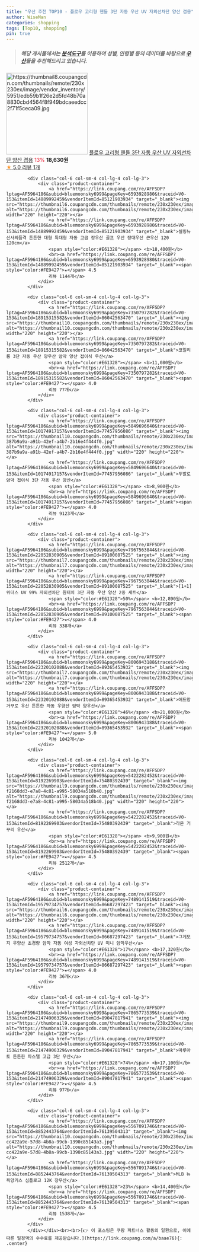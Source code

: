 ```yaml
---
title: "우산 추천 TOP10 - 플로우 고리형 핸들 3단 자동 우산 UV 자외선차단 양산 겸용"
author: WiseMan
categories: shopping
tags: [Top10, shopping]
pin: true
---
```


> ##### 해당 게시물에서는 [**분석도구**](https://itemscout.io/)를 이용하여 **성별**, **연령별** 등의 데이터를 바탕으로 [**우산**](https://link.coupang.com/a/baae76)들을 추천해드리고 있습니다.
<div class="container"><div class="row">
            <div class="col-6 col-sm-4 col-lg-4 col-lg-3">
                <div class="product-container">
                    <a href="https://link.coupang.com/re/AFFSDP?lptag=AF5964186&subid=bluemoonsky6999&pageKey=8187711755&traceid=V0-153&itemId=23418620150&vendorItemId=90447484893" target="_blank"><img src="https://thumbnail8.coupangcdn.com/thumbnails/remote/230x230ex/image/vendor_inventory/5951/edb59b1f26e2d5fd48b70a8830cbd4564f8f949bdcaeedcc2f71f5ceca09.jpg" alt="https://thumbnail8.coupangcdn.com/thumbnails/remote/230x230ex/image/vendor_inventory/5951/edb59b1f26e2d5fd48b70a8830cbd4564f8f949bdcaeedcc2f71f5ceca09.jpg" width="220" height="220"></a>
                    <a href="https://link.coupang.com/re/AFFSDP?lptag=AF5964186&subid=bluemoonsky6999&pageKey=8187711755&traceid=V0-153&itemId=23418620150&vendorItemId=90447484893" target="_blank">플로우 고리형 핸들 3단 자동 우산 UV 자외선차단 양산 겸용</a>
                    <span style="color:#E61328">13%</span> <b>18,630원</b>
                    <br><a href="https://link.coupang.com/re/AFFSDP?lptag=AF5964186&subid=bluemoonsky6999&pageKey=8187711755&traceid=V0-153&itemId=23418620150&vendorItemId=90447484893" target="_blank"><span style="color:#FE9427">★</span> 5.0
                    리뷰 1개</a>
                </div>
            </div>
            
            <div class="col-6 col-sm-4 col-lg-4 col-lg-3">
                <div class="product-container">
                    <a href="https://link.coupang.com/re/AFFSDP?lptag=AF5964186&subid=bluemoonsky6999&pageKey=6593928980&traceid=V0-153&itemId=14889992459&vendorItemId=85121903934" target="_blank"><img src="https://thumbnail6.coupangcdn.com/thumbnails/remote/230x230ex/image/vendor_inventory/5735/c2c6098e07a9ed123c1b96fee96183533b7e6e7556136cb4bcf4f61cb1be.png" alt="https://thumbnail6.coupangcdn.com/thumbnails/remote/230x230ex/image/vendor_inventory/5735/c2c6098e07a9ed123c1b96fee96183533b7e6e7556136cb4bcf4f61cb1be.png" width="220" height="220"></a>
                    <a href="https://link.coupang.com/re/AFFSDP?lptag=AF5964186&subid=bluemoonsky6999&pageKey=6593928980&traceid=V0-153&itemId=14889992459&vendorItemId=85121903934" target="_blank">셀링뉴 신사의품격 튼튼한 대형 특대형 자동 고급 장우산 골프 우산 장대우산 큰우산 120 120cm</a>
                    <span style="color:#E61328"></span> <b>18,400원</b>
                    <br><a href="https://link.coupang.com/re/AFFSDP?lptag=AF5964186&subid=bluemoonsky6999&pageKey=6593928980&traceid=V0-153&itemId=14889992459&vendorItemId=85121903934" target="_blank"><span style="color:#FE9427">★</span> 4.5
                    리뷰 1144개</a>
                </div>
            </div>
            
            <div class="col-6 col-sm-4 col-lg-4 col-lg-3">
                <div class="product-container">
                    <a href="https://link.coupang.com/re/AFFSDP?lptag=AF5964186&subid=bluemoonsky6999&pageKey=7350797282&traceid=V0-153&itemId=18915315582&vendorItemId=86042563470" target="_blank"><img src="https://thumbnail10.coupangcdn.com/thumbnails/remote/230x230ex/image/vendor_inventory/df95/ba5a1daeaad2d8b1ceb76de7981c82c8b4ee1cec13ccf1598fbe6dc13eec.jpg" alt="https://thumbnail10.coupangcdn.com/thumbnails/remote/230x230ex/image/vendor_inventory/df95/ba5a1daeaad2d8b1ceb76de7981c82c8b4ee1cec13ccf1598fbe6dc13eec.jpg" width="220" height="220"></a>
                    <a href="https://link.coupang.com/re/AFFSDP?lptag=AF5964186&subid=bluemoonsky6999&pageKey=7350797282&traceid=V0-153&itemId=18915315582&vendorItemId=86042563470" target="_blank">코일리룸 3단 자동 우산 양우산 암막 양산 접이식 우산</a>
                    <span style="color:#E61328"></span> <b>11,080원</b>
                    <br><a href="https://link.coupang.com/re/AFFSDP?lptag=AF5964186&subid=bluemoonsky6999&pageKey=7350797282&traceid=V0-153&itemId=18915315582&vendorItemId=86042563470" target="_blank"><span style="color:#FE9427">★</span> 4.0
                    리뷰 77개</a>
                </div>
            </div>
            
            <div class="col-6 col-sm-4 col-lg-4 col-lg-3">
                <div class="product-container">
                    <a href="https://link.coupang.com/re/AFFSDP?lptag=AF5964186&subid=bluemoonsky6999&pageKey=5849696640&traceid=V0-153&itemId=10174917157&vendorItemId=77457956086" target="_blank"><img src="https://thumbnail10.coupangcdn.com/thumbnails/remote/230x230ex/image/retail/images/3746367726320146-387b9a9a-a91b-42ef-a4b7-2b16e4f444f0.jpg" alt="https://thumbnail10.coupangcdn.com/thumbnails/remote/230x230ex/image/retail/images/3746367726320146-387b9a9a-a91b-42ef-a4b7-2b16e4f444f0.jpg" width="220" height="220"></a>
                    <a href="https://link.coupang.com/re/AFFSDP?lptag=AF5964186&subid=bluemoonsky6999&pageKey=5849696640&traceid=V0-153&itemId=10174917157&vendorItemId=77457956086" target="_blank">두발로 암막 접이식 3단 자동 우산 양산</a>
                    <span style="color:#E61328"></span> <b>8,900원</b>
                    <br><a href="https://link.coupang.com/re/AFFSDP?lptag=AF5964186&subid=bluemoonsky6999&pageKey=5849696640&traceid=V0-153&itemId=10174917157&vendorItemId=77457956086" target="_blank"><span style="color:#FE9427">★</span> 4.0
                    리뷰 9123개</a>
                </div>
            </div>
            
            <div class="col-6 col-sm-4 col-lg-4 col-lg-3">
                <div class="product-container">
                    <a href="https://link.coupang.com/re/AFFSDP?lptag=AF5964186&subid=bluemoonsky6999&pageKey=7967563844&traceid=V0-153&itemId=22052830905&vendorItemId=89100087525" target="_blank"><img src="https://thumbnail7.coupangcdn.com/thumbnails/remote/230x230ex/image/vendor_inventory/376d/55d11011a7469c0f14eece70f4f8101e690d22dde184f2ed8b1ef911d9c5.jpg" alt="https://thumbnail7.coupangcdn.com/thumbnails/remote/230x230ex/image/vendor_inventory/376d/55d11011a7469c0f14eece70f4f8101e690d22dde184f2ed8b1ef911d9c5.jpg" width="220" height="220"></a>
                    <a href="https://link.coupang.com/re/AFFSDP?lptag=AF5964186&subid=bluemoonsky6999&pageKey=7967563844&traceid=V0-153&itemId=22052830905&vendorItemId=89100087525" target="_blank">[1+1] 위더스 UV 99% 자외선차단 원터치 3단 자동 우산 양산 2종 세트</a>
                    <span style="color:#E61328">50%</span> <b>12,890원</b>
                    <br><a href="https://link.coupang.com/re/AFFSDP?lptag=AF5964186&subid=bluemoonsky6999&pageKey=7967563844&traceid=V0-153&itemId=22052830905&vendorItemId=89100087525" target="_blank"><span style="color:#FE9427">★</span> 4.0
                    리뷰 338개</a>
                </div>
            </div>
            
            <div class="col-6 col-sm-4 col-lg-4 col-lg-3">
                <div class="product-container">
                    <a href="https://link.coupang.com/re/AFFSDP?lptag=AF5964186&subid=bluemoonsky6999&pageKey=8006943188&traceid=V0-153&itemId=22320102088&vendorItemId=89365453932" target="_blank"><img src="https://thumbnail7.coupangcdn.com/thumbnails/remote/230x230ex/image/vendor_inventory/a5a9/241555cf6870d2d276f124fc2b664f07dd5f4cbdd8286f2dc08b2f578906.png" alt="https://thumbnail7.coupangcdn.com/thumbnails/remote/230x230ex/image/vendor_inventory/a5a9/241555cf6870d2d276f124fc2b664f07dd5f4cbdd8286f2dc08b2f578906.png" width="220" height="220"></a>
                    <a href="https://link.coupang.com/re/AFFSDP?lptag=AF5964186&subid=bluemoonsky6999&pageKey=8006943188&traceid=V0-153&itemId=22320102088&vendorItemId=89365453932" target="_blank">애드망 거꾸로 우산 튼튼한 자동 우양산 암막 양우산</a>
                    <span style="color:#E61328">46%</span> <b>21,800원</b>
                    <br><a href="https://link.coupang.com/re/AFFSDP?lptag=AF5964186&subid=bluemoonsky6999&pageKey=8006943188&traceid=V0-153&itemId=22320102088&vendorItemId=89365453932" target="_blank"><span style="color:#FE9427">★</span> 5.0
                    리뷰 1042개</a>
                </div>
            </div>
            
            <div class="col-6 col-sm-4 col-lg-4 col-lg-3">
                <div class="product-container">
                    <a href="https://link.coupang.com/re/AFFSDP?lptag=AF5964186&subid=bluemoonsky6999&pageKey=5422282452&traceid=V0-153&itemId=8192269903&vendorItemId=75480392439" target="_blank"><img src="https://thumbnail9.coupangcdn.com/thumbnails/remote/230x230ex/image/retail/images/6228439963520064-f2168dd3-e7a8-4c81-a995-58034a518b40.jpg" alt="https://thumbnail9.coupangcdn.com/thumbnails/remote/230x230ex/image/retail/images/6228439963520064-f2168dd3-e7a8-4c81-a995-58034a518b40.jpg" width="220" height="220"></a>
                    <a href="https://link.coupang.com/re/AFFSDP?lptag=AF5964186&subid=bluemoonsky6999&pageKey=5422282452&traceid=V0-153&itemId=8192269903&vendorItemId=75480392439" target="_blank">라온 거꾸리 우산</a>
                    <span style="color:#E61328"></span> <b>9,900원</b>
                    <br><a href="https://link.coupang.com/re/AFFSDP?lptag=AF5964186&subid=bluemoonsky6999&pageKey=5422282452&traceid=V0-153&itemId=8192269903&vendorItemId=75480392439" target="_blank"><span style="color:#FE9427">★</span> 4.5
                    리뷰 2512개</a>
                </div>
            </div>
            
            <div class="col-6 col-sm-4 col-lg-4 col-lg-3">
                <div class="product-container">
                    <a href="https://link.coupang.com/re/AFFSDP?lptag=AF5964186&subid=bluemoonsky6999&pageKey=7489141519&traceid=V0-153&itemId=19579734757&vendorItemId=86687297423" target="_blank"><img src="https://thumbnail6.coupangcdn.com/thumbnails/remote/230x230ex/image/vendor_inventory/fb94/c98735c9397fdc646d8802d6ee35305b08c606ba362925c0a2d17f02e382.png" alt="https://thumbnail6.coupangcdn.com/thumbnails/remote/230x230ex/image/vendor_inventory/fb94/c98735c9397fdc646d8802d6ee35305b08c606ba362925c0a2d17f02e382.png" width="220" height="220"></a>
                    <a href="https://link.coupang.com/re/AFFSDP?lptag=AF5964186&subid=bluemoonsky6999&pageKey=7489141519&traceid=V0-153&itemId=19579734757&vendorItemId=86687297423" target="_blank">그게모지 우양산 초경량 암막 자동 여성 자외선차단 UV 미니 암막우산</a>
                    <span style="color:#E61328">17%</span> <b>17,320원</b>
                    <br><a href="https://link.coupang.com/re/AFFSDP?lptag=AF5964186&subid=bluemoonsky6999&pageKey=7489141519&traceid=V0-153&itemId=19579734757&vendorItemId=86687297423" target="_blank"><span style="color:#FE9427">★</span> 4.0
                    리뷰 36개</a>
                </div>
            </div>
            
            <div class="col-6 col-sm-4 col-lg-4 col-lg-3">
                <div class="product-container">
                    <a href="https://link.coupang.com/re/AFFSDP?lptag=AF5964186&subid=bluemoonsky6999&pageKey=7865773539&traceid=V0-153&itemId=21474906329&vendorItemId=89047817941" target="_blank"><img src="https://thumbnail9.coupangcdn.com/thumbnails/remote/230x230ex/image/vendor_inventory/1b94/dcf9fe6e9cef0f21ffaa0ab4334e30f6fb4050bd991c60ad17b6d0eae919.jpg" alt="https://thumbnail9.coupangcdn.com/thumbnails/remote/230x230ex/image/vendor_inventory/1b94/dcf9fe6e9cef0f21ffaa0ab4334e30f6fb4050bd991c60ad17b6d0eae919.jpg" width="220" height="220"></a>
                    <a href="https://link.coupang.com/re/AFFSDP?lptag=AF5964186&subid=bluemoonsky6999&pageKey=7865773539&traceid=V0-153&itemId=21474906329&vendorItemId=89047817941" target="_blank">마루아토 튼튼한 파스텔 고급 3단 우산</a>
                    <span style="color:#E61328">74%</span> <b>17,100원</b>
                    <br><a href="https://link.coupang.com/re/AFFSDP?lptag=AF5964186&subid=bluemoonsky6999&pageKey=7865773539&traceid=V0-153&itemId=21474906329&vendorItemId=89047817941" target="_blank"><span style="color:#FE9427">★</span> 4.5
                    리뷰 97개</a>
                </div>
            </div>
            
            <div class="col-6 col-sm-4 col-lg-4 col-lg-3">
                <div class="product-container">
                    <a href="https://link.coupang.com/re/AFFSDP?lptag=AF5964186&subid=bluemoonsky6999&pageKey=5567091746&traceid=V0-153&itemId=8852443764&vendorItemId=76139504313" target="_blank"><img src="https://thumbnail10.coupangcdn.com/thumbnails/remote/230x230ex/image/retail/images/217925411510110-cc422a9e-57d8-4b8a-99cb-1390c85143a3.jpg" alt="https://thumbnail10.coupangcdn.com/thumbnails/remote/230x230ex/image/retail/images/217925411510110-cc422a9e-57d8-4b8a-99cb-1390c85143a3.jpg" width="220" height="220"></a>
                    <a href="https://link.coupang.com/re/AFFSDP?lptag=AF5964186&subid=bluemoonsky6999&pageKey=5567091746&traceid=V0-153&itemId=8852443764&vendorItemId=76139504313" target="_blank">MLB 뉴욕양키스 심플로고 12K 장우산</a>
                    <span style="color:#E61328">23%</span> <b>14,400원</b>
                    <br><a href="https://link.coupang.com/re/AFFSDP?lptag=AF5964186&subid=bluemoonsky6999&pageKey=5567091746&traceid=V0-153&itemId=8852443764&vendorItemId=76139504313" target="_blank"><span style="color:#FE9427">★</span> 4.5
                    리뷰 1538개</a>
                </div>
            </div>
            </div></div><br><br>[👉 이 포스팅은 쿠팡 파트너스 활동의 일환으로, 이에 따른 일정액의 수수료를 제공받습니다.](https://link.coupang.com/a/baae76){: .center}